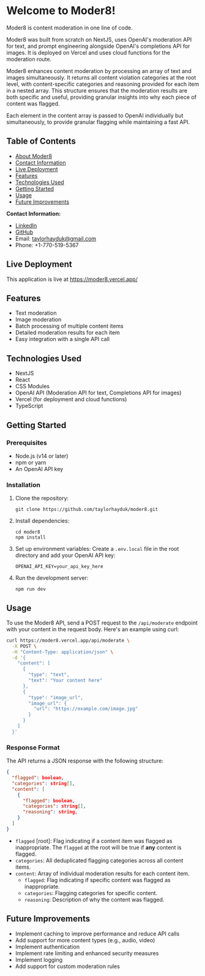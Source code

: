 # Welcome to Moder8!

Moder8 is content moderation in one line of code.

Moder8 was built from scratch on NextJS, uses OpenAI's moderation API for text, and prompt engineering alongside OpenAI's completions API for images. It is deployed on Vercel and uses cloud functions for the moderation route.

Moder8 enhances content moderation by processing an array of text and images simultaneously. It returns all content violation categories at the root level, with content-specific categories and reasoning provided for each item in a nested array. This structure ensures that the moderation results are both specific and useful, providing granular insights into why each piece of content was flagged.

Each element in the content array is passed to OpenAI individually but simultaneously, to provide granular flagging while maintaining a fast API.

## Table of Contents

- [About Moder8](#about-Moder8)
- [Contact Information](#contact-information)
- [Live Deployment](#live-deployment)
- [Features](#features)
- [Technologies Used](#technologies-used)
- [Getting Started](#getting-started)
- [Usage](#usage)
- [Future Improvements](#future-improvements)

**Contact Information:**

- [LinkedIn](https://www.linkedin.com/in/taylorhayduk/)
- [GitHub](https://github.com/taylorhayduk)
- Email: taylorhayduk@gmail.com
- Phone: +1-770-519-5367

## Live Deployment

This application is live at https://moder8.vercel.app/

## Features

- Text moderation
- Image moderation
- Batch processing of multiple content items
- Detailed moderation results for each item
- Easy integration with a single API call

## Technologies Used

- NextJS
- React
- CSS Modules
- OpenAI API (Moderation API for text, Completions API for images)
- Vercel (for deployment and cloud functions)
- TypeScript

## Getting Started

### Prerequisites

- Node.js (v14 or later)
- npm or yarn
- An OpenAI API key

### Installation

1. Clone the repository:

   ```
   git clone https://github.com/taylorhayduk/moder8.git
   ```

2. Install dependencies:

   ```
   cd moder8
   npm install
   ```

3. Set up environment variables:
   Create a `.env.local` file in the root directory and add your OpenAI API key:

   ```
   OPENAI_API_KEY=your_api_key_here
   ```

4. Run the development server:
   ```
   npm run dev
   ```

## Usage

To use the Moder8 API, send a POST request to the `/api/moderate` endpoint with your content in the request body. Here's an example using curl:

```bash
curl https://moder8.vercel.app/api/moderate \
  -X POST \
  -H "Content-Type: application/json" \
  -d '{
    "content": [
      {
        "type": "text",
        "text": "Your content here"
      },
      {
        "type": "image_url",
        "image_url": {
          "url": "https://example.com/image.jpg"
        }
      }
    ]
  }'
```

### Response Format

The API returns a JSON response with the following structure:

```json
{
  "flagged": boolean,
  "categories": string[],
  "content": [
    {
      "flagged": boolean,
      "categories": string[],
      "reasoning": string,
    }
  ]
}
```

- `flagged` [root]: Flag indicating if a content item was flagged as inappropriate. The `flagged` at the root will be true if **any** content is flagged.
- `categories`: All deduplicated flagging categories across all content items.
- `content`: Array of individual moderation results for each content item.
  - `flagged`: Flag indicating if specific content was flagged as inappropriate.
  - `categories`: Flagging categories for specific content.
  - `reasoning`: Description of why the content was flagged.

## Future Improvements

- Implement caching to improve performance and reduce API calls
- Add support for more content types (e.g., audio, video)
- Implement authentication
- Implement rate limiting and enhanced security measures
- Implement logging
- Add support for custom moderation rules
